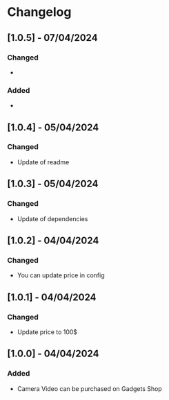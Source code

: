 # Changelog

## [1.0.5] - 07/04/2024

### Changed
- 

### Added
- 

## [1.0.4] - 05/04/2024

### Changed
- Update of readme

## [1.0.3] - 05/04/2024

### Changed
- Update of dependencies

## [1.0.2] - 04/04/2024

### Changed
- You can update price in config

## [1.0.1] - 04/04/2024

### Changed
- Update price to 100$

## [1.0.0] - 04/04/2024

### Added
- Camera Video can be purchased on Gadgets Shop
